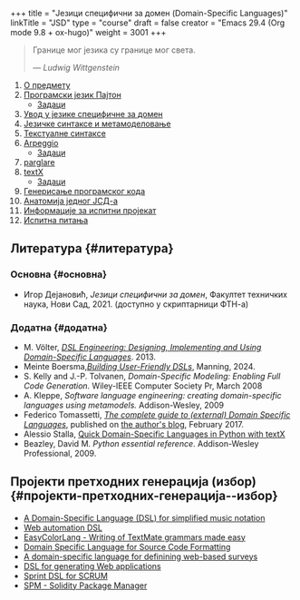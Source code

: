 +++
title = "Језици специфични за домен (Domain-Specific Languages)"
linkTitle = "JSD"
type = "course"
draft = false
creator = "Emacs 29.4 (Org mode 9.8 + ox-hugo)"
weight = 3001
+++

> Границе мог језика су границе мог света.
>
> — _Ludwig Wittgenstein_

1.  [О предмету](00-upoznavanje/)
2.  [Програмски језик Пајтон](../tech/Python/)
    -   [Задаци](../tech/Python/zadaci.html)
3.  [Увод у језике специфичне за домен](01-uvod/)
4.  [Језичке синтаксе и метамоделовање](02-jezicke-sintakse-i-metamodelovanje/)
5.  [Текстуалне синтаксе](03-tekstualne-sintakse/)
6.  [Arpeggio](../tech/arpeggio/)
    -   [Задаци](../tech/arpeggio/zadaci.html)
7.  [parglare](../tech/parglare/)
8.  [textX](../tech/textX/)
    -   [Задаци](../tech/textX/zadaci.html)
9.  [Генерисање програмског кода](04-generisanje-programskog-koda/)
10. [Анатомија једног ЈСД-а](05-anatomija-dsla/)
11. [Информације за испитни пројекат](projekat/)
12. [Испитна питања](ispitna_pitanja/)


## Литература {#литература}


### Основна {#основна}

-   Игор Дејановић, _Језици специфични за домен_, Факултет техничких наука, Нови
    Сад, 2021. (доступно у скриптарници ФТН-а)


### Додатна {#додатна}

-   M. Völter, [_DSL Engineering: Designing, Implementing and Using Domain-Specific
    Languages_](http://dslbook.org/). 2013.
-   Meinte Boersma,[_Building User-Friendly DSLs_](https://www.manning.com/books/building-user-friendly-dsls), Manning, 2024.
-   S. Kelly and J.-P. Tolvanen, _Domain-Specific Modeling: Enabling Full Code
    Generation._ Wiley-IEEE Computer Society Pr, March 2008
-   A. Kleppe, _Software language engineering: creating domain-specific languages
    using metamodels._ Addison-Wesley, 2009
-   Federico Tomassetti, [_The complete guide to (external) Domain Specific
    Languages_](https://tomassetti.me/domain-specific-languages/), published on [the author's blog](https://tomassetti.me/), February 2017.
-   Alessio Stalla, [Quick Domain-Specific Languages in Python with textX](https://tomassetti.me/domain-specific-languages-in-python-with-textx/)
-   Beazley, David M. _Python essential reference_. Addison-Wesley Professional,
    2009.


## Пројекти претходних генерација (избор) {#пројекти-претходних-генерација--избор}

-   [A Domain-Specific Language (DSL) for simplified music notation](https://github.com/E2Music/pyTabs)
-   [Web automation DSL](https://github.com/Tim6FTN/wash-lang-prototype)
-   [EasyColorLang - Writing of TextMate grammars made easy](https://github.com/IgorMaj/SyntaxColoring)
-   [Domain Specific Language for Source Code Formatting](https://github.com/simsimkic/dsl)
-   [A domain-specific language for definining web-based surveys](https://github.com/majak96/dsl-project)
-   [DSL for generating Web applications](https://github.com/vtanja/JSD)
-   [Sprint DSL for SCRUM](https://github.com/vlaksi/JSZD-Proj)
-   [SPM - Solidity Package Manager](https://github.com/albertmakan/nft-specific-language)
